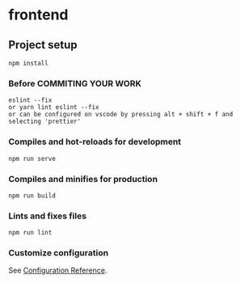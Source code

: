 # frontend

## Project setup
```
npm install
```
### Before COMMITING YOUR WORK
```
eslint --fix 
or yarn lint eslint --fix
or can be configured on vscode by pressing alt + shift + f and selecting 'prettier'
```

### Compiles and hot-reloads for development
```
npm run serve
```

### Compiles and minifies for production
```
npm run build
```

### Lints and fixes files
```
npm run lint
```

### Customize configuration
See [Configuration Reference](https://cli.vuejs.org/config/).

